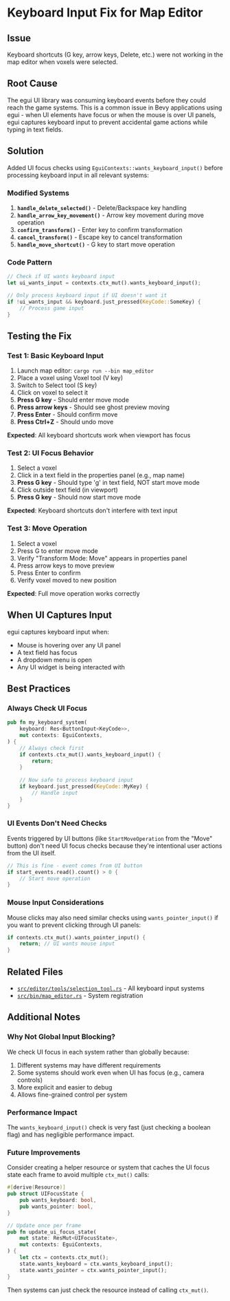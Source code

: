 # Keyboard Input Fix for Map Editor

## Issue
Keyboard shortcuts (G key, arrow keys, Delete, etc.) were not working in the map editor when voxels were selected.

## Root Cause
The egui UI library was consuming keyboard events before they could reach the game systems. This is a common issue in Bevy applications using egui - when UI elements have focus or when the mouse is over UI panels, egui captures keyboard input to prevent accidental game actions while typing in text fields.

## Solution
Added UI focus checks using `EguiContexts::wants_keyboard_input()` before processing keyboard input in all relevant systems:

### Modified Systems
1. **`handle_delete_selected()`** - Delete/Backspace key handling
2. **`handle_arrow_key_movement()`** - Arrow key movement during move operation
3. **`confirm_transform()`** - Enter key to confirm transformation
4. **`cancel_transform()`** - Escape key to cancel transformation
5. **`handle_move_shortcut()`** - G key to start move operation

### Code Pattern
```rust
// Check if UI wants keyboard input
let ui_wants_input = contexts.ctx_mut().wants_keyboard_input();

// Only process keyboard input if UI doesn't want it
if !ui_wants_input && keyboard.just_pressed(KeyCode::SomeKey) {
    // Process game input
}
```

## Testing the Fix

### Test 1: Basic Keyboard Input
1. Launch map editor: `cargo run --bin map_editor`
2. Place a voxel using Voxel tool (V key)
3. Switch to Select tool (S key)
4. Click on voxel to select it
5. **Press G key** - Should enter move mode
6. **Press arrow keys** - Should see ghost preview moving
7. **Press Enter** - Should confirm move
8. **Press Ctrl+Z** - Should undo move

**Expected**: All keyboard shortcuts work when viewport has focus

### Test 2: UI Focus Behavior
1. Select a voxel
2. Click in a text field in the properties panel (e.g., map name)
3. **Press G key** - Should type 'g' in text field, NOT start move mode
4. Click outside text field (in viewport)
5. **Press G key** - Should now start move mode

**Expected**: Keyboard shortcuts don't interfere with text input

### Test 3: Move Operation
1. Select a voxel
2. Press G to enter move mode
3. Verify "Transform Mode: Move" appears in properties panel
4. Press arrow keys to move preview
5. Press Enter to confirm
6. Verify voxel moved to new position

**Expected**: Full move operation works correctly

## When UI Captures Input

egui captures keyboard input when:
- Mouse is hovering over any UI panel
- A text field has focus
- A dropdown menu is open
- Any UI widget is being interacted with

## Best Practices

### Always Check UI Focus
```rust
pub fn my_keyboard_system(
    keyboard: Res<ButtonInput<KeyCode>>,
    mut contexts: EguiContexts,
) {
    // Always check first
    if contexts.ctx_mut().wants_keyboard_input() {
        return;
    }
    
    // Now safe to process keyboard input
    if keyboard.just_pressed(KeyCode::MyKey) {
        // Handle input
    }
}
```

### UI Events Don't Need Checks
Events triggered by UI buttons (like `StartMoveOperation` from the "Move" button) don't need UI focus checks because they're intentional user actions from the UI itself.

```rust
// This is fine - event comes from UI button
if start_events.read().count() > 0 {
    // Start move operation
}
```

### Mouse Input Considerations
Mouse clicks may also need similar checks using `wants_pointer_input()` if you want to prevent clicking through UI panels:

```rust
if contexts.ctx_mut().wants_pointer_input() {
    return; // UI wants mouse input
}
```

## Related Files
- [`src/editor/tools/selection_tool.rs`](../../../src/editor/tools/selection_tool.rs) - All keyboard input systems
- [`src/bin/map_editor.rs`](../../../src/bin/map_editor.rs) - System registration

## Additional Notes

### Why Not Global Input Blocking?
We check UI focus in each system rather than globally because:
1. Different systems may have different requirements
2. Some systems should work even when UI has focus (e.g., camera controls)
3. More explicit and easier to debug
4. Allows fine-grained control per system

### Performance Impact
The `wants_keyboard_input()` check is very fast (just checking a boolean flag) and has negligible performance impact.

### Future Improvements
Consider creating a helper resource or system that caches the UI focus state each frame to avoid multiple `ctx_mut()` calls:

```rust
#[derive(Resource)]
pub struct UIFocusState {
    pub wants_keyboard: bool,
    pub wants_pointer: bool,
}

// Update once per frame
pub fn update_ui_focus_state(
    mut state: ResMut<UIFocusState>,
    mut contexts: EguiContexts,
) {
    let ctx = contexts.ctx_mut();
    state.wants_keyboard = ctx.wants_keyboard_input();
    state.wants_pointer = ctx.wants_pointer_input();
}
```

Then systems can just check the resource instead of calling `ctx_mut()`.